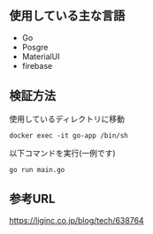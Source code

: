 ## 使用している主な言語
- Go
- Posgre
- MaterialUI
- firebase

## 検証方法
使用しているディレクトリに移動
```
docker exec -it go-app /bin/sh
```

以下コマンドを実行(一例です)
```
go run main.go
```

## 参考URL
https://liginc.co.jp/blog/tech/638764